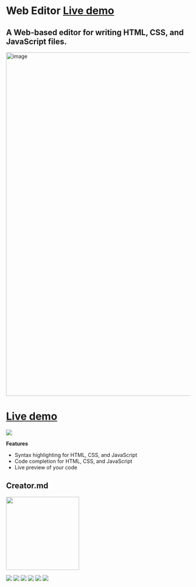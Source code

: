 # Web Editor [Live demo](http://amilali.engineer/web_editor/index.html)

## A Web-based editor for writing HTML, CSS, and JavaScript files.
<img width="939" alt="image" src="https://github.com/amilali/code_editor/assets/66510886/d1fa5435-eace-4c89-993f-580f8ffcf78d">

# [Live demo](http://amilali.engineer/web_editor/index.html)



![](https://raw.githubusercontent.com/amilali/code_editor/main/web_editor/loder_1.gif)

**Features**
- Syntax highlighting for HTML, CSS, and JavaScript
- Code completion for HTML, CSS, and JavaScript
- Live preview of your code


## Creator.md

<img src="http://amilali.engineer/img/sig.png" width="200px" height="200px"></img>

![](https://img.shields.io/github/stars/pandao/editor.md.svg) ![](https://img.shields.io/github/forks/pandao/editor.md.svg) ![](https://img.shields.io/github/tag/pandao/editor.md.svg) ![](https://img.shields.io/github/release/pandao/editor.md.svg) ![](https://img.shields.io/github/issues/pandao/editor.md.svg) ![](https://img.shields.io/bower/v/editor.md.svg)




